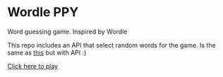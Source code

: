 # Wordle PPY
Word guessing game. Inspired by Wordle

This repo includes an API that select random words for the game. 
Is the same as [this](https://github.com/matisanabria/wordleppy) but with API :)

[Click here to play](https://matisanabria.github.io/wordleppy/)
